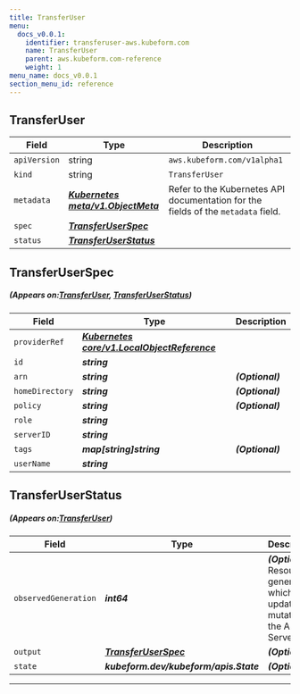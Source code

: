 ```yaml
---
title: TransferUser
menu:
  docs_v0.0.1:
    identifier: transferuser-aws.kubeform.com
    name: TransferUser
    parent: aws.kubeform.com-reference
    weight: 1
menu_name: docs_v0.0.1
section_menu_id: reference
---
```


## TransferUser
| Field | Type | Description |
| ------ | ----- | ----------- |
| `apiVersion` | string | `aws.kubeform.com/v1alpha1` |
|    `kind` | string | `TransferUser` |
| `metadata` | ***[Kubernetes meta/v1.ObjectMeta](https://kubernetes.io/docs/reference/generated/kubernetes-api/v1.13/#objectmeta-v1-meta)***|Refer to the Kubernetes API documentation for the fields of the `metadata` field.|
| `spec` | ***[TransferUserSpec](#TransferUserSpec)***||
| `status` | ***[TransferUserStatus](#TransferUserStatus)***||
## TransferUserSpec
##### (Appears on:[TransferUser](#TransferUser), [TransferUserStatus](#TransferUserStatus))
| Field | Type | Description |
| ------ | ----- | ----------- |
| `providerRef` | ***[Kubernetes core/v1.LocalObjectReference](https://kubernetes.io/docs/reference/generated/kubernetes-api/v1.13/#localobjectreference-v1-core)***||
| `id` | ***string***||
| `arn` | ***string***| ***(Optional)*** |
| `homeDirectory` | ***string***| ***(Optional)*** |
| `policy` | ***string***| ***(Optional)*** |
| `role` | ***string***||
| `serverID` | ***string***||
| `tags` | ***map[string]string***| ***(Optional)*** |
| `userName` | ***string***||
## TransferUserStatus
##### (Appears on:[TransferUser](#TransferUser))
| Field | Type | Description |
| ------ | ----- | ----------- |
| `observedGeneration` | ***int64***| ***(Optional)*** Resource generation, which is updated on mutation by the API Server.|
| `output` | ***[TransferUserSpec](#TransferUserSpec)***| ***(Optional)*** |
| `state` | ***kubeform.dev/kubeform/apis.State***| ***(Optional)*** |
---
